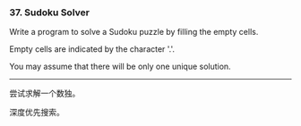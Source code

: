 ### 37. Sudoku Solver

Write a program to solve a Sudoku puzzle by filling the empty cells.

Empty cells are indicated by the character '.'.

You may assume that there will be only one unique solution.

* * *

尝试求解一个数独。    

深度优先搜索。   


